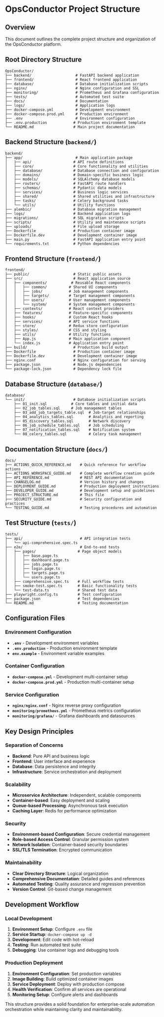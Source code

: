 # OpsConductor Project Structure

## Overview
This document outlines the complete project structure and organization of the OpsConductor platform.

## Root Directory Structure

```
OpsConductor/
├── backend/                    # FastAPI backend application
├── frontend/                   # React frontend application
├── database/                   # Database initialization scripts
├── nginx/                      # Nginx configuration and SSL
├── monitoring/                 # Prometheus and Grafana configuration
├── tests/                      # Automated test suite
├── docs/                       # Documentation
├── logs/                       # Application logs
├── docker-compose.yml          # Development environment
├── docker-compose.prod.yml     # Production environment
├── .env                        # Environment configuration
├── .env.production            # Production environment template
└── README.md                  # Main project documentation
```

## Backend Structure (`backend/`)

```
backend/
├── app/                        # Main application package
│   ├── api/                   # API route definitions
│   ├── core/                  # Core functionality and utilities
│   ├── database/              # Database connection and configuration
│   ├── domains/               # Domain-specific business logic
│   ├── models/                # SQLAlchemy database models
│   ├── routers/               # FastAPI route handlers
│   ├── schemas/               # Pydantic data models
│   ├── services/              # Business logic services
│   ├── shared/                # Shared utilities and infrastructure
│   ├── tasks/                 # Celery background tasks
│   └── utils/                 # Utility functions
├── alembic/                   # Database migration management
├── logs/                      # Backend application logs
├── migrations/                # SQL migration scripts
├── scripts/                   # Utility and maintenance scripts
├── uploads/                   # File upload storage
├── Dockerfile                 # Production container image
├── Dockerfile.dev             # Development container image
├── main.py                    # FastAPI application entry point
└── requirements.txt           # Python dependencies
```

## Frontend Structure (`frontend/`)

```
frontend/
├── public/                    # Static public assets
├── src/                       # React application source
│   ├── components/           # Reusable React components
│   │   ├── common/          # Shared UI components
│   │   ├── jobs/            # Job management components
│   │   ├── targets/         # Target management components
│   │   ├── users/           # User management components
│   │   └── system/          # System management components
│   ├── contexts/            # React context providers
│   ├── features/            # Feature-specific components
│   ├── hooks/               # Custom React hooks
│   ├── services/            # API service functions
│   ├── store/               # Redux store configuration
│   ├── styles/              # CSS and styling
│   ├── utils/               # Utility functions
│   ├── App.js               # Main application component
│   └── index.js             # Application entry point
├── build/                     # Production build output
├── Dockerfile                 # Production container image
├── Dockerfile.dev             # Development container image
├── nginx.conf                 # Nginx configuration for serving
├── package.json               # Node.js dependencies
└── package-lock.json          # Dependency lock file
```

## Database Structure (`database/`)

```
database/
└── init/                      # Database initialization scripts
    ├── 01_init.sql           # Core tables and initial data
    ├── 02_job_tables.sql     # Job management tables
    ├── 03_add_job_targets_table.sql  # Job-target relationships
    ├── 04_analytics_tables.sql       # Analytics and reporting
    ├── 05_discovery_tables.sql       # Network discovery
    ├── 06_job_schedule_tables.sql    # Job scheduling
    ├── 07_notification_tables.sql    # Notification system
    └── 08_celery_tables.sql          # Celery task management
```

## Documentation Structure (`docs/`)

```
docs/
├── ACTIONS_QUICK_REFERENCE.md    # Quick reference for workflow actions
├── ACTIONS_WORKSPACE_GUIDE.md    # Complete workflow creation guide
├── API_REFERENCE.md              # REST API documentation
├── CHANGELOG.md                  # Version history and changes
├── DEPLOYMENT_GUIDE.md           # Production deployment instructions
├── DEVELOPER_GUIDE.md            # Development setup and guidelines
├── PROJECT_STRUCTURE.md          # This file
├── SECURITY_GUIDE.md             # Security configuration and practices
└── TESTING_GUIDE.md              # Testing procedures and automation
```

## Test Structure (`tests/`)

```
tests/
├── api/                          # API integration tests
│   └── api-comprehensive.spec.ts
├── e2e/                          # End-to-end tests
│   ├── pages/                   # Page object models
│   │   ├── base.page.ts
│   │   ├── dashboard.page.ts
│   │   ├── jobs.page.ts
│   │   ├── login.page.ts
│   │   ├── targets.page.ts
│   │   └── users.page.ts
│   ├── comprehensive.spec.ts    # Full workflow tests
│   ├── smoke-test.spec.ts       # Basic functionality tests
│   └── test-data.ts             # Shared test data
├── playwright.config.ts         # Test configuration
├── package.json                 # Test dependencies
└── README.md                    # Testing documentation
```

## Configuration Files

### Environment Configuration
- **`.env`** - Development environment variables
- **`.env.production`** - Production environment template
- **`env.example`** - Environment variable examples

### Container Configuration
- **`docker-compose.yml`** - Development multi-container setup
- **`docker-compose.prod.yml`** - Production multi-container setup

### Service Configuration
- **`nginx/nginx.conf`** - Nginx reverse proxy configuration
- **`monitoring/prometheus.yml`** - Prometheus metrics configuration
- **`monitoring/grafana/`** - Grafana dashboards and datasources

## Key Design Principles

### Separation of Concerns
- **Backend**: Pure API and business logic
- **Frontend**: User interface and experience
- **Database**: Data persistence and integrity
- **Infrastructure**: Service orchestration and deployment

### Scalability
- **Microservice Architecture**: Independent, scalable components
- **Container-based**: Easy deployment and scaling
- **Queue-based Processing**: Asynchronous task execution
- **Caching Layer**: Redis for performance optimization

### Security
- **Environment-based Configuration**: Secure credential management
- **Role-based Access Control**: Granular permission system
- **Network Isolation**: Container-based security boundaries
- **SSL/TLS Termination**: Encrypted communication

### Maintainability
- **Clear Directory Structure**: Logical organization
- **Comprehensive Documentation**: Detailed guides and references
- **Automated Testing**: Quality assurance and regression prevention
- **Version Control**: Git-based change management

## Development Workflow

### Local Development
1. **Environment Setup**: Configure `.env` file
2. **Service Startup**: `docker-compose up -d`
3. **Development**: Edit code with hot-reload
4. **Testing**: Run automated test suite
5. **Debugging**: Use container logs and debugging tools

### Production Deployment
1. **Environment Configuration**: Set production variables
2. **Image Building**: Build optimized container images
3. **Service Deployment**: Deploy with production compose
4. **Health Verification**: Confirm all services are operational
5. **Monitoring Setup**: Configure alerts and dashboards

This structure provides a solid foundation for enterprise-scale automation orchestration while maintaining clarity and maintainability.